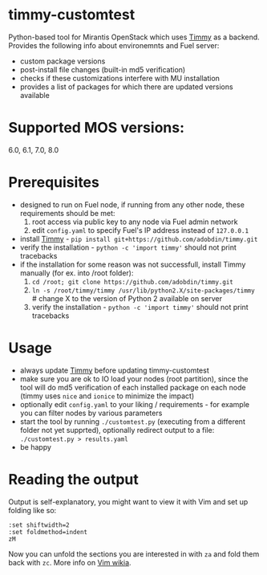 # timmy-customtest
Python-based tool for Mirantis OpenStack which uses [Timmy](https://github.com/adobdin/timmy) as a backend. Provides the following info about environemnts and Fuel server:
- custom package versions
- post-install file changes (built-in md5 verification)
- checks if these customizations interfere with MU installation
- provides a list of packages for which there are updated versions available

# Supported MOS versions:
6.0, 6.1, 7.0, 8.0

# Prerequisites
- designed to run on Fuel node, if running from any other node, these requirements should be met:
  1. root access via public key to any node via Fuel admin network
  2. edit `config.yaml` to specify Fuel's IP address instead of `127.0.0.1`
- install [Timmy](https://github.com/adobdin/timmy) - `pip install git+https://github.com/adobdin/timmy.git`
- verify the installation - `python -c 'import timmy'` should not print tracebacks
- if the installation for some reason was not successfull, install Timmy manually (for ex. into /root folder):
  1. `cd /root; git clone https://github.com/adobdin/timmy.git`
  2. `ln -s /root/timmy/timmy /usr/lib/python2.X/site-packages/timmy` # change X to the version of Python 2 available on server
  3. verify the installation - `python -c 'import timmy'` should not print tracebacks

# Usage
- always update [Timmy](https://github.com/adobdin/timmy) before updating timmy-customtest
- make sure you are ok to IO load your nodes (root partition), since the tool will do md5 verification of each installed package on each node (timmy uses `nice` and `ionice` to minimize the impact)
- optionally edit `config.yaml` to your liking / requirements - for example you can filter nodes by various parameters
- start the tool by running `./customtest.py` (executing from a different folder not yet supprted), optionally redirect output to a file: `./customtest.py > results.yaml`
- be happy

# Reading the output
Output is self-explanatory, you might want to view it with Vim and set up folding like so:
```
:set shiftwidth=2
:set foldmethod=indent
zM
```
Now you can unfold the sections you are interested in with `za` and fold them back with `zc`. More info on [Vim wikia](http://vim.wikia.com/wiki/Folding).

